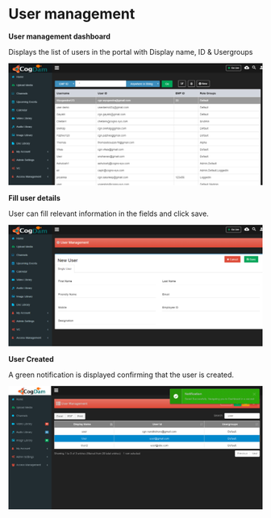# User management

**User management dashboard**

Displays the list of users in the portal with Display name, ID & Usergroups

![](../../.gitbook/assets/image%20%2845%29.png)

**Fill user details**

User can fill relevant information in the fields and click save.

![](../../.gitbook/assets/image%20%2810%29.png)

**User Created**

A green notification is displayed confirming that the user is created.

![](../../.gitbook/assets/image%20%2844%29.png)

